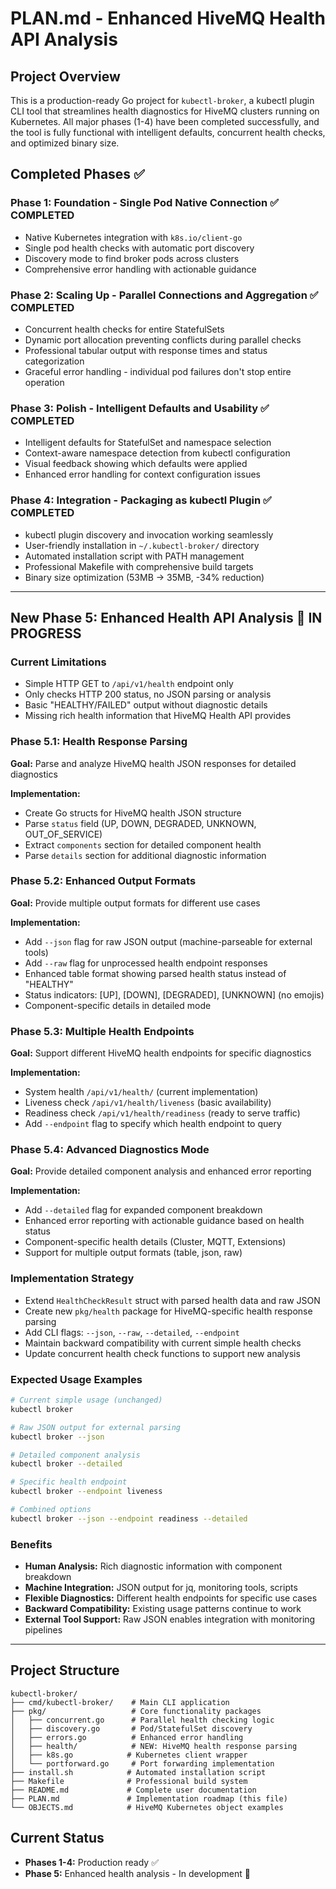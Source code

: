 # PLAN.md - Enhanced HiveMQ Health API Analysis

## Project Overview

This is a production-ready Go project for `kubectl-broker`, a kubectl plugin CLI tool that streamlines health diagnostics for HiveMQ clusters running on Kubernetes. All major phases (1-4) have been completed successfully, and the tool is fully functional with intelligent defaults, concurrent health checks, and optimized binary size.

## Completed Phases ✅

### Phase 1: Foundation - Single Pod Native Connection ✅ COMPLETED
- Native Kubernetes integration with `k8s.io/client-go`
- Single pod health checks with automatic port discovery
- Discovery mode to find broker pods across clusters
- Comprehensive error handling with actionable guidance

### Phase 2: Scaling Up - Parallel Connections and Aggregation ✅ COMPLETED  
- Concurrent health checks for entire StatefulSets
- Dynamic port allocation preventing conflicts during parallel checks
- Professional tabular output with response times and status categorization
- Graceful error handling - individual pod failures don't stop entire operation

### Phase 3: Polish - Intelligent Defaults and Usability ✅ COMPLETED
- Intelligent defaults for StatefulSet and namespace selection
- Context-aware namespace detection from kubectl configuration
- Visual feedback showing which defaults were applied
- Enhanced error handling for context configuration issues

### Phase 4: Integration - Packaging as kubectl Plugin ✅ COMPLETED
- kubectl plugin discovery and invocation working seamlessly
- User-friendly installation in `~/.kubectl-broker/` directory
- Automated installation script with PATH management
- Professional Makefile with comprehensive build targets
- Binary size optimization (53MB → 35MB, -34% reduction)

---

## New Phase 5: Enhanced Health API Analysis 🚧 IN PROGRESS

### Current Limitations
- Simple HTTP GET to `/api/v1/health` endpoint only
- Only checks HTTP 200 status, no JSON parsing or analysis
- Basic "HEALTHY/FAILED" output without diagnostic details
- Missing rich health information that HiveMQ Health API provides

### Phase 5.1: Health Response Parsing
**Goal:** Parse and analyze HiveMQ health JSON responses for detailed diagnostics

**Implementation:**
- Create Go structs for HiveMQ health JSON structure
- Parse `status` field (UP, DOWN, DEGRADED, UNKNOWN, OUT_OF_SERVICE)
- Extract `components` section for detailed component health
- Parse `details` section for additional diagnostic information

### Phase 5.2: Enhanced Output Formats
**Goal:** Provide multiple output formats for different use cases

**Implementation:**
- Add `--json` flag for raw JSON output (machine-parseable for external tools)
- Add `--raw` flag for unprocessed health endpoint responses
- Enhanced table format showing parsed health status instead of "HEALTHY"
- Status indicators: [UP], [DOWN], [DEGRADED], [UNKNOWN] (no emojis)
- Component-specific details in detailed mode

### Phase 5.3: Multiple Health Endpoints
**Goal:** Support different HiveMQ health endpoints for specific diagnostics

**Implementation:**
- System health `/api/v1/health/` (current implementation)
- Liveness check `/api/v1/health/liveness` (basic availability)
- Readiness check `/api/v1/health/readiness` (ready to serve traffic)
- Add `--endpoint` flag to specify which health endpoint to query

### Phase 5.4: Advanced Diagnostics Mode
**Goal:** Provide detailed component analysis and enhanced error reporting

**Implementation:**
- Add `--detailed` flag for expanded component breakdown
- Enhanced error reporting with actionable guidance based on health status
- Component-specific health details (Cluster, MQTT, Extensions)
- Support for multiple output formats (table, json, raw)

### Implementation Strategy
- Extend `HealthCheckResult` struct with parsed health data and raw JSON
- Create new `pkg/health` package for HiveMQ-specific health response parsing
- Add CLI flags: `--json`, `--raw`, `--detailed`, `--endpoint`
- Maintain backward compatibility with current simple health checks
- Update concurrent health check functions to support new analysis

### Expected Usage Examples
```bash
# Current simple usage (unchanged)
kubectl broker

# Raw JSON output for external parsing
kubectl broker --json

# Detailed component analysis
kubectl broker --detailed

# Specific health endpoint
kubectl broker --endpoint liveness

# Combined options
kubectl broker --json --endpoint readiness --detailed
```

### Benefits
- **Human Analysis:** Rich diagnostic information with component breakdown
- **Machine Integration:** JSON output for jq, monitoring tools, scripts
- **Flexible Diagnostics:** Different health endpoints for specific use cases
- **Backward Compatibility:** Existing usage patterns continue to work
- **External Tool Support:** Raw JSON enables integration with monitoring pipelines

---

## Project Structure
```
kubectl-broker/
├── cmd/kubectl-broker/    # Main CLI application
├── pkg/                   # Core functionality packages  
│   ├── concurrent.go      # Parallel health checking logic
│   ├── discovery.go       # Pod/StatefulSet discovery
│   ├── errors.go          # Enhanced error handling
│   ├── health/            # NEW: HiveMQ health response parsing
│   ├── k8s.go            # Kubernetes client wrapper
│   └── portforward.go     # Port forwarding implementation
├── install.sh            # Automated installation script
├── Makefile              # Professional build system
├── README.md             # Complete user documentation
├── PLAN.md               # Implementation roadmap (this file)
└── OBJECTS.md            # HiveMQ Kubernetes object examples
```

## Current Status
- **Phases 1-4:** Production ready ✅
- **Phase 5:** Enhanced health analysis - In development 🚧